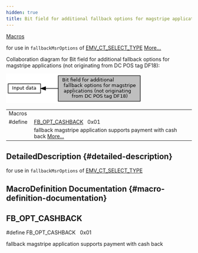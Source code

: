 ```yaml
---
hidden: true
title: Bit field for additional fallback options for magstripe applications (not originating from DC POS tag DF18)Transaction execution » Input data
---
```


[Macros](#define-members)

for use in `fallbackMsrOptions` of <a href="group___a_d_k___t_r_x___e_x_e_c.md#ga58431469c9e1e41d6e419cbc246fd4bb">EMV_CT_SELECT_TYPE</a> [More\...](#details)

Collaboration diagram for Bit field for additional fallback options for magstripe applications (not originating from DC POS tag DF18):

![](group___f_b___m_s_r___o_p_t_i_o_n_s.png)

|  |  |
|----|----|
| Macros |  |
| #define  | [FB_OPT_CASHBACK](#ga8b9bbf3db1ef94942cae97ff866b037b)   0x01 |
|   | fallback magstripe application supports payment with cash back [More\...](#ga8b9bbf3db1ef94942cae97ff866b037b)<br/> |

## DetailedDescription {#detailed-description}

for use in `fallbackMsrOptions` of <a href="group___a_d_k___t_r_x___e_x_e_c.md#ga58431469c9e1e41d6e419cbc246fd4bb">EMV_CT_SELECT_TYPE</a>

## MacroDefinition Documentation {#macro-definition-documentation}

## FB_OPT_CASHBACK <a href="#ga8b9bbf3db1ef94942cae97ff866b037b" id="ga8b9bbf3db1ef94942cae97ff866b037b"></a>

<p>#define FB_OPT_CASHBACK   0x01</p>

fallback magstripe application supports payment with cash back
